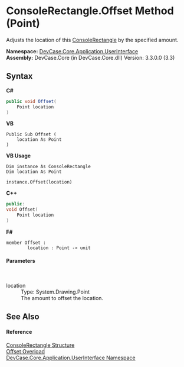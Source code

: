 # ConsoleRectangle.Offset Method (Point)
 

Adjusts the location of this <a href="T_DevCase_Core_Application_UserInterface_ConsoleRectangle">ConsoleRectangle</a> by the specified amount.

**Namespace:**&nbsp;<a href="N_DevCase_Core_Application_UserInterface">DevCase.Core.Application.UserInterface</a><br />**Assembly:**&nbsp;DevCase.Core (in DevCase.Core.dll) Version: 3.3.0.0 (3.3)

## Syntax

**C#**<br />
``` C#
public void Offset(
	Point location
)
```

**VB**<br />
``` VB
Public Sub Offset ( 
	location As Point
)
```

**VB Usage**<br />
``` VB Usage
Dim instance As ConsoleRectangle
Dim location As Point

instance.Offset(location)
```

**C++**<br />
``` C++
public:
void Offset(
	Point location
)
```

**F#**<br />
``` F#
member Offset : 
        location : Point -> unit 

```


#### Parameters
&nbsp;<dl><dt>location</dt><dd>Type: System.Drawing.Point<br />The amount to offset the location.</dd></dl>

## See Also


#### Reference
<a href="T_DevCase_Core_Application_UserInterface_ConsoleRectangle">ConsoleRectangle Structure</a><br /><a href="Overload_DevCase_Core_Application_UserInterface_ConsoleRectangle_Offset">Offset Overload</a><br /><a href="N_DevCase_Core_Application_UserInterface">DevCase.Core.Application.UserInterface Namespace</a><br />